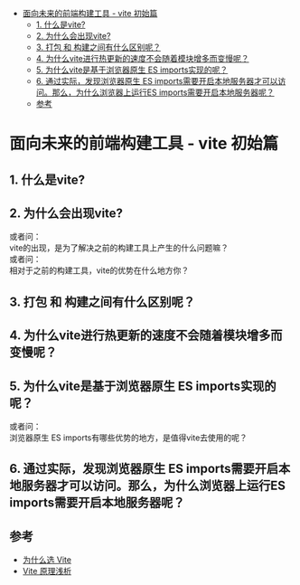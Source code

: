 
<!-- TOC -->

- [面向未来的前端构建工具 - vite 初始篇](#面向未来的前端构建工具---vite-初始篇)
  - [1. 什么是vite?](#1-什么是vite)
  - [2. 为什么会出现vite?](#2-为什么会出现vite)
  - [3. 打包 和 构建之间有什么区别呢？](#3-打包-和-构建之间有什么区别呢)
  - [4. 为什么vite进行热更新的速度不会随着模块增多而变慢呢？](#4-为什么vite进行热更新的速度不会随着模块增多而变慢呢)
  - [5. 为什么vite是基于浏览器原生 ES imports实现的呢？](#5-为什么vite是基于浏览器原生-es-imports实现的呢)
  - [6. 通过实际，发现浏览器原生 ES imports需要开启本地服务器才可以访问。那么，为什么浏览器上运行ES imports需要开启本地服务器呢？](#6-通过实际发现浏览器原生-es-imports需要开启本地服务器才可以访问那么为什么浏览器上运行es-imports需要开启本地服务器呢)
  - [参考](#参考)

<!-- /TOC -->
# 面向未来的前端构建工具 - vite 初始篇

## 1. 什么是vite?


## 2. 为什么会出现vite? 
或者问：  
vite的出现，是为了解决之前的构建工具上产生的什么问题嘛？  
或者问：  
相对于之前的构建工具，vite的优势在什么地方你？

## 3. 打包 和 构建之间有什么区别呢？

## 4. 为什么vite进行热更新的速度不会随着模块增多而变慢呢？

## 5. 为什么vite是基于浏览器原生 ES imports实现的呢？
或者问：  
浏览器原生 ES imports有哪些优势的地方，是值得vite去使用的呢？

## 6. 通过实际，发现浏览器原生 ES imports需要开启本地服务器才可以访问。那么，为什么浏览器上运行ES imports需要开启本地服务器呢？






## 参考
- [为什么选 Vite](https://cn.vitejs.dev/guide/why.html)  
- [Vite 原理浅析](https://juejin.cn/post/6844904146915573773#heading-1)

